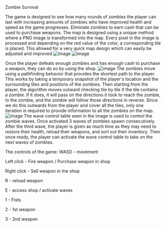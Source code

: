 Zombie Survival

The game is designed to see how many rounds of zombies the player can last with increasing amounts of zombies who have improved health and speed as the game progresses. Eliminate zombies to earn cash that can be used to purchase weapons. 
The map is designed using a unique method where a PNG image is transformed into the map. Every pixel in the image is processed and depending on the red value of the color, a corresponding tile is placed. This allowed for a very quick map design which can easily be adjusted and improved
![image](https://github.com/user-attachments/assets/c044445b-16f8-4913-9527-0ac777603c7c) ![image](https://github.com/user-attachments/assets/b6b1e343-a2a4-4491-8e54-e388c10611f7)

Once the player defeats enough zombies and has enough cash to purchase a weapon, they can do so by using the shop.
![image](https://github.com/user-attachments/assets/bbc9d0a3-2874-450e-a5bf-7dce44118dea)
The zombies move using a pathfinding behavior that provides the shortest path to the player. This works by taking a temporary snapshot of the player's location and the surrounding tiles and positions of the zombies. Then starting from the player, the algorithm moves outward checking tile by tile if the tile contains a zombie. If it does, it will pass on the directions it took to reach the zombie, to the zombie, and the zombie will follow those directions in reverse. Since we do this outwards from the player and cover all the tiles, only one iteration is required to provide information to all the zombies on the map. 
![image](https://github.com/user-attachments/assets/836fd3d0-d763-4ae9-848f-ef9a499df4db)
The wave control table seen in the image is used to control the zombie waves. Once activated 3 waves of zombies spawn consecutively. After the third wave, the player is given as much time as they may need to restore their health, reload their weapons, and sort out their inventory. Then once ready, the player can activate the wave control table to take on the next waves of zombies. 


The controls of the game:
WASD - movement

Left click - Fire weapon / Purchase weapon in shop

Right click - Sell weapon in the shop

R - reload weapon

E - access shop / activate waves

1 - Fists

2 - 1st weapon

3 - 2nd weapon
